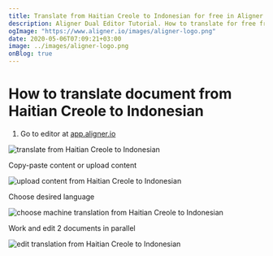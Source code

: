 ```yaml
---
title: Translate from Haitian Creole to Indonesian for free in Aligner Editor
description: Aligner Dual Editor Tutorial. How to translate for free from Haitian Creole to Indonesian. Aligner is multilingual document management platform. 
ogImage: "https://www.aligner.io/images/aligner-logo.png"
date: 2020-05-06T07:09:21+03:00
image: ../images/aligner-logo.png
onBlog: true
---
```


# How to translate document from Haitian Creole to Indonesian

1. Go to editor at [app.aligner.io](https://app.aligner.io "Aligner App web page")

![translate from Haitian Creole to Indonesian](../aligner-blank-editor.png "translate from Haitian Creole to Indonesian")

Copy-paste content or upload content

![upload content from Haitian Creole to Indonesian](../aligner-uploaded-document.png "upload content from Haitian Creole to Indonesian")

Choose desired language

![choose machine translation from Haitian Creole to Indonesian](../aligner-language-dropdown.png "choose machine translation from Haitian Creole to Indonesian")

Work and edit 2 documents in parallel

![edit translation from Haitian Creole to Indonesian](../aligner-double-sitded-editor.png "edit translation from Haitian Creole to Indonesian")

